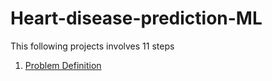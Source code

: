 # Heart-disease-prediction-ML
This following projects involves 11 steps
1. [Problem Definition](#problem_definition)
